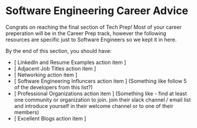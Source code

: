 # Software Engineering Career Advice

Congrats on reaching the final section of Tech Prep! Most of your career preperation will be in the Career Prep track, however the following resources are specific just to Software Engineers so we kept it in here.

By the end of this section, you should have:

* [ LinkedIn and Resume Examples action item ]
* [ Adjacent Job Titles action item ]
* [ Networking action item ]
* [ Software Engineering Influncers action item ] (Something like follow 5 of the developers from this list?)
* [ Professional Organizations action item ] (Something like - find at least one community or organization to join. join their slack channel / email list and introduce yourself in their welcome channel or to one of their members)
* [ Excellent Blogs action item ] 
